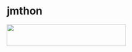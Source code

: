 # jmthon

<p align="left"><a href="https://heroku.com/deploy?template=https://github.com/AbDoMohamad/roz"> <img src="https://img.shields.io/badge/Deploy%20To%20Heroku-purple?style=for-the-badge&logo=heroku" width="320" height="58.45"/></a></p>
